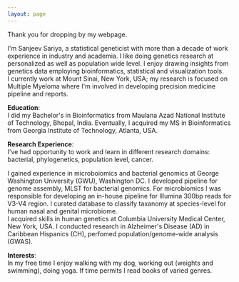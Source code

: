 ```yaml
---
layout: page
---
```


Thank you for dropping by my webpage.

I'm Sanjeev Sariya, a statistical geneticist with more than a decade of work experience in industry and academia. I like doing genetics research at personalized as well as population wide level. I enjoy drawing insights from genetics data employing bioinformatics, statistical and visualization tools.  
I currently work at Mount Sinai, New York, USA; my research is focused on Multiple Myeloma where I'm involved in developing precision medicine pipeline and reports.

**Education**:  
I did my Bachelor's in Bioinformatics from Maulana Azad National Institute of Technology, Bhopal, India. Eventually, I acquired my MS in Bioinformatics from Georgia Institute of Technology, Atlanta, USA. 

**Research Experience**:  
I've had opportunity to work and learn in different research domains: bacterial, phylogenetics, population level, cancer.    

I gained experience in microboiomics and bacterial genomics at George Washington University (GWU), Washington DC. I developed pipeline for genome assembly, MLST for bacterial genomics. For microbiomics I was responsible for developing an in-house pipeline for Illumina 300bp reads for V3-V4 region. I curated database to classify taxanomy at species-level for human nasal and genital microbiome.  
I acquired skills in human genetics at Columbia University Medical Center, New York, USA. I conducted research in Alzheimer's Disease (AD) in Caribbean Hispanics (CH), perfomed population/genome-wide analysis (GWAS). 

**Interests**:   
In my free time I enjoy walking with my dog, working out (weights and swimming), doing yoga. If time permits I read books of varied genres. 




